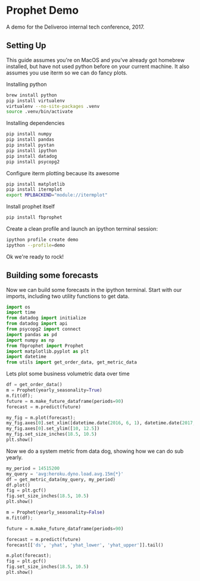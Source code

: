 # Prophet Demo

A demo for the Deliveroo internal tech conference, 2017.

## Setting Up


This guide assumes you're on MacOS and you've already got homebrew installed, but have not used python before on your current machine. It also assumes you use iterm so we can do fancy plots.

Installing python

```bash
brew install python
pip install virtualenv
virtualenv --no-site-packages .venv
source .venv/bin/activate
```

Installing dependencies

```bash
pip install numpy
pip install pandas
pip install pystan
pip install ipython
pip install datadog
pip install psycopg2
```

Configure iterm plotting because its awesome

```bash
pip install matplotlib
pip install itermplot
export MPLBACKEND="module://itermplot"
```

Install prophet itself

```bash
pip install fbprophet
```

Create a clean profile and launch an ipython terminal session:

```bash
ipython profile create demo
ipython --profile=demo
```

Ok we're ready to rock!


## Building some forecasts

Now we can build some forecasts in the ipython terminal. Start with our imports, including two utility functions to get data.

```python
import os
import time
from datadog import initialize
from datadog import api
from psycopg2 import connect
import pandas as pd
import numpy as np
from fbprophet import Prophet
import matplotlib.pyplot as plt
import datetime
from utils import get_order_data, get_metric_data
```

Lets plot some business volumetric data over time

```python
df = get_order_data()
m = Prophet(yearly_seasonality=True)
m.fit(df);
future = m.make_future_dataframe(periods=90)
forecast = m.predict(future)

my_fig = m.plot(forecast);
my_fig.axes[0].set_xlim([datetime.date(2016, 6, 1), datetime.date(2017, 6, 10)])
my_fig.axes[0].set_ylim([10, 12.5])
my_fig.set_size_inches(18.5, 10.5)
plt.show()
```


Now we do a system metric from data dog, showing how we can do sub yearly.

```python
my_period = 14515200
my_query = 'avg:heroku.dyno.load.avg.15m{*}'
df = get_metric_data(my_query, my_period)
df.plot()
fig = plt.gcf()
fig.set_size_inches(18.5, 10.5)
plt.show()

m = Prophet(yearly_seasonality=False)
m.fit(df);

future = m.make_future_dataframe(periods=90)

forecast = m.predict(future)
forecast[['ds', 'yhat', 'yhat_lower', 'yhat_upper']].tail()

m.plot(forecast);
fig = plt.gcf()
fig.set_size_inches(18.5, 10.5)
plt.show()
```
